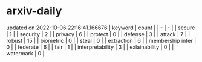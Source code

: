 # arxiv-daily
updated on 2022-10-06 22:16:41.166676
| keyword | count |
| - | - |
| secure | 1 |
| security | 2 |
| privacy | 6 |
| protect | 0 |
| defense | 3 |
| attack | 7 |
| robust | 15 |
| biometric | 0 |
| steal | 0 |
| extraction | 6 |
| membership infer | 0 |
| federate | 6 |
| fair | 1 |
| interpretability | 3 |
| exlainability | 0 |
| watermark | 0 |
